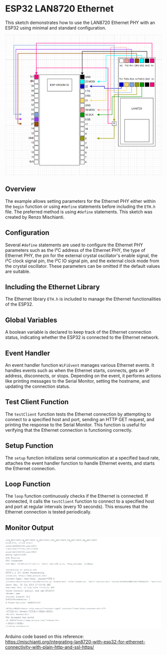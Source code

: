 # ESP32 LAN8720 Ethernet
This sketch demonstrates how to use the LAN8720 Ethernet PHY with an ESP32 using minimal and standard configuration.

![img](https://raw.githubusercontent.com/proxytype/ZeroBro/main/Experimental/lan8720/wiring.PNG)

## Overview

The example allows setting parameters for the Ethernet PHY either within the `begin` function or using `#define` statements before including the `ETH.h` file. The preferred method is using `#define` statements. This sketch was created by Renzo Mischianti.

## Configuration

Several `#define` statements are used to configure the Ethernet PHY parameters such as the I²C address of the Ethernet PHY, the type of Ethernet PHY, the pin for the external crystal oscillator's enable signal, the I²C clock signal pin, the I²C IO signal pin, and the external clock mode from the crystal oscillator. These parameters can be omitted if the default values are suitable.

## Including the Ethernet Library

The Ethernet library `ETH.h` is included to manage the Ethernet functionalities of the ESP32.

## Global Variables

A boolean variable is declared to keep track of the Ethernet connection status, indicating whether the ESP32 is connected to the Ethernet network.

## Event Handler

An event handler function `WiFiEvent` manages various Ethernet events. It handles events such as when the Ethernet starts, connects, gets an IP address, disconnects, or stops. Depending on the event, it performs actions like printing messages to the Serial Monitor, setting the hostname, and updating the connection status.

## Test Client Function

The `testClient` function tests the Ethernet connection by attempting to connect to a specified host and port, sending an HTTP GET request, and printing the response to the Serial Monitor. This function is useful for verifying that the Ethernet connection is functioning correctly.

## Setup Function

The `setup` function initializes serial communication at a specified baud rate, attaches the event handler function to handle Ethernet events, and starts the Ethernet connection.

## Loop Function

The `loop` function continuously checks if the Ethernet is connected. If connected, it calls the `testClient` function to connect to a specified host and port at regular intervals (every 10 seconds). This ensures that the Ethernet connection is tested periodically.

## Monitor Output
![img](https://raw.githubusercontent.com/proxytype/ZeroBro/main/Experimental/lan8720/outout.PNG)

Arduino code based on this reference:<br />
https://mischianti.org/integrating-lan8720-with-esp32-for-ethernet-connectivity-with-plain-http-and-ssl-https/
